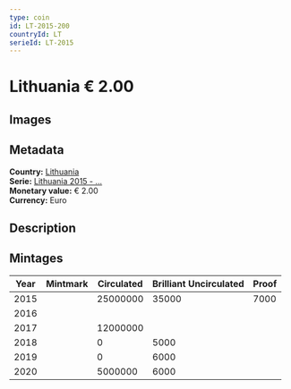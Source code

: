 ```yaml
---
type: coin
id: LT-2015-200
countryId: LT
serieId: LT-2015
---
```


# Lithuania € 2.00

## Images


## Metadata

**Country:** [Lithuania](../index.md)\
**Serie:** [Lithuania 2015 - ...](index.md)\
**Monetary value:** € 2.00\
**Currency:** Euro

## Description


## Mintages

| Year | Mintmark | Circulated | Brilliant Uncirculated | Proof |
| ---- | -------- | ---------- | ---------------------- | ----- |
| 2015 |  | 25000000| 35000 | 7000 |
| 2016 |  | |  |  |
| 2017 |  | 12000000|  |  |
| 2018 |  | 0| 5000 |  |
| 2019 |  | 0| 6000 |  |
| 2020 |  | 5000000| 6000 |  |
